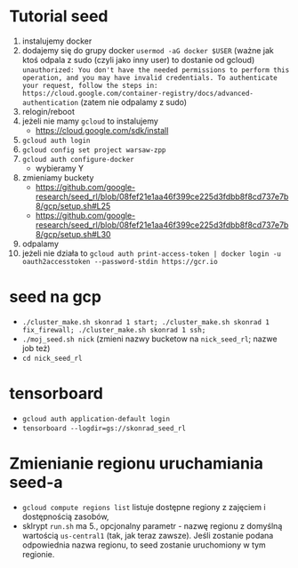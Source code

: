 # Tutorial seed
1. instalujemy docker
2. dodajemy się do grupy docker `usermod -aG docker $USER`
   (ważne jak ktoś odpala z sudo (czyli jako inny user) to dostanie od gcloud)
	`
	unauthorized: You don't have the needed permissions to perform this operation,
	and you may have invalid credentials. To authenticate your request, follow the
	steps in:
	https://cloud.google.com/container-registry/docs/advanced-authentication
	`
	(zatem nie odpalamy z sudo)
3. relogin/reboot
4. jeżeli nie mamy `gcloud` to instalujemy
	* https://cloud.google.com/sdk/install
4. `gcloud auth login`
5. `gcloud config set project warsaw-zpp`
6. `gcloud auth configure-docker`
	* wybieramy Y
8. zmieniamy buckety
	* https://github.com/google-research/seed_rl/blob/08fef21e1aa46f399ce225d3fdbb8f8cd737e7b8/gcp/setup.sh#L25
	* https://github.com/google-research/seed_rl/blob/08fef21e1aa46f399ce225d3fdbb8f8cd737e7b8/gcp/setup.sh#L30
9. odpalamy
10. jeżeli nie działa to `gcloud auth print-access-token | docker login -u oauth2accesstoken --password-stdin https://gcr.io`

# seed na gcp
* `./cluster_make.sh skonrad 1 start; ./cluster_make.sh skonrad 1 fix_firewall; ./cluster_make.sh skonrad 1 ssh;`
* `./moj_seed.sh nick` (zmieni nazwy bucketow na `nick_seed_rl`; nazwe job też)
* `cd nick_seed_rl`

# tensorboard
* `gcloud auth application-default login`
* `tensorboard --logdir=gs://skonrad_seed_rl`

# Zmienianie regionu uruchamiania seed-a
* `gcloud compute regions list` listuje dostępne regiony z zajęciem i dostępnością zasobów,
* sklrypt `run.sh` ma 5., opcjonalny parametr - nazwę regionu z domyślną wartością `us-central1` (tak, jak teraz zawsze). Jeśli zostanie podana odpowiednia nazwa regionu, to seed zostanie uruchomiony w tym regionie.
